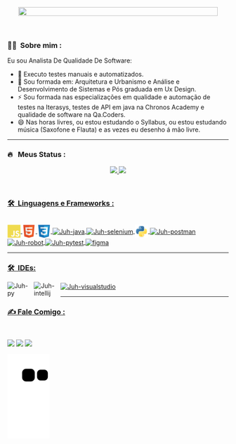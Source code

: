 
<p align="center"><img src="https://user-images.githubusercontent.com/61919008/185722617-b076ce13-448a-4e9d-9c3b-c1e9e91c7632.gif" width="95%" height="9%"  /></p>
<p align="center"><img src="https://komarev.com/ghpvc/?username=julianaceciliabueno&style=flat-square&color=red" alt=""></p>


### :woman_technologist: &nbsp;Sobre mim :

Eu sou Analista De Qualidade De Software:

- 🔭 Executo testes manuais e automatizados.
- 🌱 Sou formada em: Arquitetura e Urbanismo e Análise e Desenvolvimento de Sistemas e Pós graduada em Ux Design.
- ⚡ Sou formada nas especializações em qualidade e automação de testes na Iterasys, testes de API em java na Chronos Academy e qualidade de software na Qa.Coders.
- 😄 Nas horas livres, ou estou estudando o Syllabus, ou estou estudando música (Saxofone e Flauta) e as vezes eu desenho á mão livre.
---


### 🔥 &nbsp; Meus Status :
 <a href="https://github.com/julianaceciliabueno">
  
 <p align="center">
  <img width="48%" src="https://github-readme-stats.vercel.app/api?username=julianaceciliabueno&show_icons=true&theme=bear&locale=pt-br" />
    <img width="48%" src="https://github-readme-streak-stats.herokuapp.com/?user=julianaceciliabueno&theme=bear&locale=pt-br&date_format=M%20j%5B%2C%20Y%5D" />



<div style="display: inline_block"><br>


### 🛠 &nbsp;Linguagens e Frameworks :
 <br>

  <img align="center" alt="Juh-Js"  width="6%" src="https://raw.githubusercontent.com/devicons/devicon/master/icons/javascript/javascript-plain.svg">
  <img align="center" alt="Juh-HTML"  width="6%" src="https://raw.githubusercontent.com/devicons/devicon/master/icons/html5/html5-original.svg">
  <img align="center" alt="Juh-CSS" " width="6%" src="https://raw.githubusercontent.com/devicons/devicon/master/icons/css3/css3-original.svg">
  <img align="center" alt="Juh-java"  width="6%" src="https://cdn.jsdelivr.net/gh/devicons/devicon/icons/java/java-original-wordmark.svg">
  
  <img align="center" alt="Juh-selenium" width="6%" src="https://raw.githubusercontent.com/detain/svg-logos/780f25886640cef088af994181646db2f6b1a3f8/svg/selenium-logo.svg">
  <img align="center" alt="Juh-Python"  width="6%" src="https://raw.githubusercontent.com/devicons/devicon/master/icons/python/python-original.svg">
   <img align="center" alt="Juh-postman"  width="6%" src="https://www.vectorlogo.zone/logos/getpostman/getpostman-icon.svg">                                                                                                                             
  <img align="center" alt="Juh-robot"  width="7%" src="https://cdn.icon-icons.com/icons2/2107/PNG/128/file_type_robotframework_icon_130193.png">
  <img align="center" alt="Juh-pytest"  width="6%" src="https://cdn.jsdelivr.net/gh/devicons/devicon/icons/pytest/pytest-original-wordmark.svg">
  <img align="center" alt="figma" width="5%"src="https://www.vectorlogo.zone/logos/figma/figma-icon.svg"/> 
                                                                                       

---

### 🛠 &nbsp;IDEs:
<img align="left" alt="Juh-py" width="12%" src="https://cdn.jsdelivr.net/gh/devicons/devicon/icons/pycharm/pycharm-original-wordmark.svg">
<img align="left"  alt="Juh-intellij" width="12%" src="https://cdn.jsdelivr.net/gh/devicons/devicon/icons/intellij/intellij-original-wordmark.svg">
<img align="center" alt="Juh-visualstudio"  width="12%" src="https://cdn.jsdelivr.net/gh/devicons/devicon/icons/visualstudio/visualstudio-plain-wordmark.svg">


---  
  
### ✍️ Fale Comigo : 
  <br>

  <a href="https://discord.com/channels/@me" target="_blank"><img src="https://img.shields.io/badge/Discord-7289DA?style=for-the-badge&logo=discord&logoColor=white" target="_blank"></a> 
  <a href = "mailto:juka.bueno@gmail.com"><img src="https://img.shields.io/badge/-Gmail-%23333?style=for-the-badge&logo=gmail&logoColor=white" target="_blank"></a>
  <a href="https://www.linkedin.com/in/juliana-cecilia-bueno/" target="_blank"><img src="https://img.shields.io/badge/-LinkedIn-%230077B5?style=for-the-badge&logo=linkedin&logoColor=white" target="_blank"></a> 

  
  
![Snake animation](https://github.com/julianaceciliabueno/julianaceciliabueno/blob/output/github-contribution-grid-snake.svg)
     
